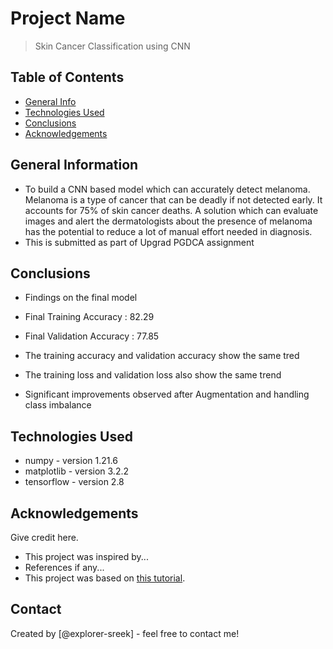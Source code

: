 # Project Name
> Skin Cancer Classification using CNN


## Table of Contents
* [General Info](#general-information)
* [Technologies Used](#technologies-used)
* [Conclusions](#conclusions)
* [Acknowledgements](#acknowledgements)

<!-- You can include any other section that is pertinent to your problem -->

## General Information
- To build a CNN based model which can accurately detect melanoma. Melanoma is a type of cancer that can be deadly if not detected early. It accounts for 75% of skin cancer deaths. A solution which can evaluate images and alert the dermatologists about the presence of melanoma has the potential to reduce a lot of manual effort needed in diagnosis.
- This is submitted as part of Upgrad PGDCA assignment

<!-- You don't have to answer all the questions - just the ones relevant to your project. -->

## Conclusions
- Findings on the final model
- 	Final Training Accuracy : 82.29
- 	Final Validation Accuracy : 77.85

- The training accuracy and validation accuracy show the same tred
- The training loss and validation loss also show the same trend
- Significant improvements observed after Augmentation and handling class imbalance

<!-- You don't have to answer all the questions - just the ones relevant to your project. -->


## Technologies Used
- numpy - version 1.21.6
- matplotlib - version 3.2.2
- tensorflow - version 2.8

<!-- As the libraries versions keep on changing, it is recommended to mention the version of library used in this project -->

## Acknowledgements
Give credit here.
- This project was inspired by...
- References if any...
- This project was based on [this tutorial](https://www.example.com).


## Contact
Created by [@explorer-sreek] - feel free to contact me!


<!-- Optional -->
<!-- ## License -->
<!-- This project is open source and available under the [... License](). -->

<!-- You don't have to include all sections - just the one's relevant to your project -->
